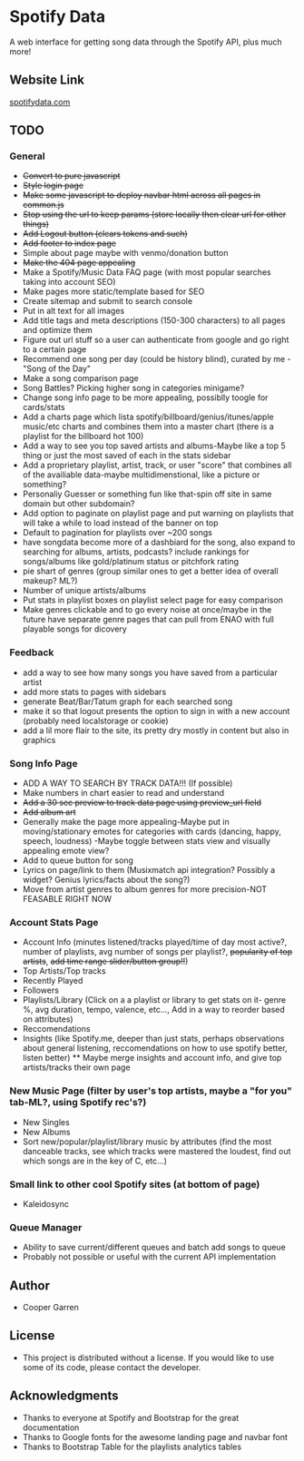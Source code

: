 # Spotify Data

A web interface for getting song data through the Spotify API, plus much more!

## Website Link
[spotifydata.com](https://spotifydata.com/)

## TODO
### General
* ~~Convert to pure javascript~~
* ~~Style login page~~
* ~~Make some javascript to deploy navbar html across all pages in common.js~~
* ~~Stop using the url to keep params (store locally then clear url for other things)~~
* ~~Add Logout button (clears tokens and such)~~
* ~~Add footer to index page~~
* Simple about page maybe with venmo/donation button
* ~~Make the 404 page appealing~~
* Make a Spotify/Music Data FAQ page (with most popular searches taking into account SEO)
* Make pages more static/template based for SEO
* Create sitemap and submit to search console
* Put in alt text for all images
* Add title tags and meta descriptions (150-300 characters) to all pages and optimize them
* Figure out url stuff so a user can authenticate from google and go right to a certain page
* Recommend one song per day (could be history blind), curated by me - "Song of the Day"
* Make a song comparison page
* Song Battles? Picking higher song in categories minigame?
* Change song info page to be more appealing, possiblly toogle for cards/stats
* Add a charts page which lista spotify/billboard/genius/itunes/apple music/etc charts and combines them into a master chart (there is a playlist for the billboard hot 100)
* Add a way to see you top saved artists and albums-Maybe like a top 5 thing or just the most saved of each in the stats sidebar
* Add a proprietary playlist, artist, track, or user "score" that combines all of the availiable data-maybe multidimenstional, like a picture or something?
* Personaliy Guesser or something fun like that-spin off site in same domain but other subdomain?
* Add option to paginate on playlist page and put warning on playlists that will take a while to load instead of the banner on top
* Default to pagination for playlists over ~200 songs
* have songdata become more of a dashbiard for the song, also expand to searching for albums, artists, podcasts? include rankings for songs/albums like gold/platinum status or pitchfork rating
* pie shart of genres (group similar ones to get a better idea of overall makeup? ML?)
* Number of unique artists/albums
* Put stats in playlist boxes on playlist select page for easy comparison
* Make genres clickable and to go every noise at once/maybe in the future have separate genre pages that can pull from ENAO with full playable songs for dicovery

### Feedback
* add a way to see how many songs you have saved from a particular artist
* add more stats to pages with sidebars
* generate Beat/Bar/Tatum graph for each searched song
* make it so that logout presents the option to sign in with a new account (probably need localstorage or cookie)
* add a lil more flair to the site, its pretty dry mostly in content but also in graphics

### Song Info Page
* ADD A WAY TO SEARCH BY TRACK DATA!!! (If possible)
* Make numbers in chart easier to read and understand
* ~~Add a 30 sec preview to track data page using preview_url field~~
* ~~Add album art~~
* Generally make the page more appealing-Maybe put in moving/stationary emotes for categories with cards (dancing, happy, speech, loudness) -Maybe toggle between stats view and visually appealing emote view?
* Add to queue button for song
* Lyrics on page/link to them (Musixmatch api integration? Possibly a widget? Genius lyrics/facts about the song?)
* Move from artist genres to album genres for more precision-NOT FEASABLE RIGHT NOW

### Account Stats Page
* Account Info (minutes listened/tracks played/time of day most active?, number of playlists, avg number of songs per playlist?, ~~popularity of top artists~~, ~~add time range slider/button group!!~~)
* Top Artists/Top tracks
* Recently Played
* Followers
* Playlists/Library (Click on a a playlist or library to get stats on it- genre %, avg duration, tempo, valence, etc..., Add in a way to reorder based on attributes)
* Reccomendations
* Insights (like Spotify.me, deeper than just stats, perhaps observations about general listening, reccomendations on how to use spotify better, listen better)
** Maybe merge insights and account info, and give top artists/tracks their own page

### New Music Page (filter by user's top artists, maybe a "for you" tab-ML?, using Spotify rec's?)
* New Singles
* New Albums
* Sort new/popular/playlist/library music by attributes (find the most danceable tracks, see which tracks were mastered the loudest, find out which songs are in the key of C, etc...)

### Small link to other cool Spotify sites (at bottom of page)
* Kaleidosync

### Queue Manager
* Ability to save current/different queues and batch add songs to queue
* Probably not possible or useful with the current API implementation

## Author
* Cooper Garren

## License
* This project is distributed without a license. If you would like to use some of its code, please contact the developer.

## Acknowledgments
* Thanks to everyone at Spotify and Bootstrap for the great documentation
* Thanks to Google fonts for the awesome landing page and navbar font
* Thanks to Bootstrap Table for the playlists analytics tables
